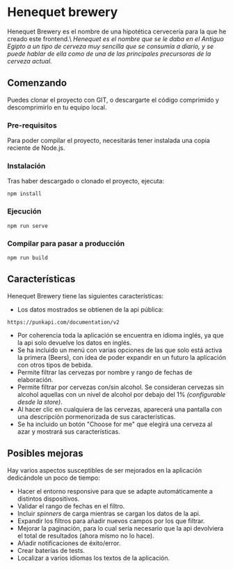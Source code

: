 # Henequet brewery

Henequet Brewery es el nombre de una hipotética cervecería para la que he creado este frontend.\\
_Henequet es el nombre que se le daba en el Antiguo Egipto a un tipo de cerveza muy sencilla que se consumía a diario, y se puede hablar de ella como de una de las principales precursoras de la cerveza actual._

## Comenzando
Puedes clonar el proyecto con GIT, o descargarte el código comprimido y descomprimirlo en tu equipo local.

### Pre-requisitos
Para poder compilar el proyecto, necesitarás tener instalada una copia reciente de Node.js. 

### Instalación
Tras haber descargado o clonado el proyecto, ejecuta:
```
npm install
```

### Ejecución
```
npm run serve
```

### Compilar para pasar a producción
```
npm run build
```

## Características
Henequet Brewery tiene las siguientes características:
- Los datos mostrados se obtienen de la api pública:
```
https://punkapi.com/documentation/v2
```
- Por coherencia toda la aplicación se encuentra en idioma inglés, ya que la api solo devuelve los datos en inglés.
- Se ha incluido un menú con varias opciones de las que solo está activa la primera (Beers), con idea de poder expandir en un futuro la aplicación con otros tipos de bebida.
- Permite filtrar las cervezas por nombre y rango de fechas de elaboración.
- Permite filtrar por cervezas con/sin alcohol. Se consideran cervezas sin alcohol aquellas con un nivel de alcohol por debajo del 1% _(configurable desde la store)_.
- Al hacer clic en cualquiera de las cervezas, aparecerá una pantalla con una descripción pormenorizada de sus características.
- Se ha incluido un botón "Choose for me" que elegirá una cerveza al azar y mostrará sus características.

## Posibles mejoras
Hay varios aspectos susceptibles de ser mejorados en la aplicación dedicándole un poco de tiempo:
- Hacer el entorno responsive para que se adapte automáticamente a distintos dispositivos.
- Validar el rango de fechas en el filtro.
- Incluir _spinners_ de carga mientras se cargan los datos de la api.
- Expandir los filtros para añadir nuevos campos por los que filtrar.
- Mejorar la paginación, para lo cual sería necesario que la api devolviera el total de resultados (ahora mismo no lo hace).
- Añadir notificaciones de éxito/error.
- Crear baterías de tests.
- Localizar a varios idiomas los textos de la aplicación.
